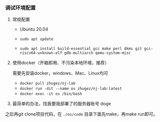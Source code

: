 ### 调试环境配置

1. 常规配置

   - Ubuntu 20.04

   - ```shell
     sudo apt update
     ```

   - ```shell
     sudo apt install build-essential gcc make perl dkms git gcc-riscv64-unknown-elf gdb-multiarch qemu-system-misc
     ```

2. 使用docker（开箱即用、不污染本地环境，推荐）

   需要先安装docker，windows、Mac、Linux均可

   - ```docker pull zhugez/nj-lab```
   - ```docker run -dit --name os zhugez/nj-lab:latest```
   - ```docker exec -it os /bin/bash```

3. 最简单的办法，找我要我部署了的服务器账号 doge 

之后再git clone项目代码，在 ```./os/code``` 目录下面先make，再make run即可。